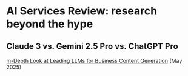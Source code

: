 # AI Services Review: research beyond the hype


## Claude 3 vs. Gemini 2.5 Pro vs. ChatGPT Pro
[In-Depth Look at Leading LLMs for Business Content Generation](https://ai-services-review.github.io/AI-Content-Generation-Tools-Comparison/) (May 2025)


